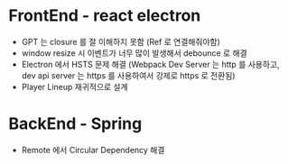 # FrontEnd - react electron
- GPT 는 closure 를 잘 이해하지 못함 (Ref 로 연결해줘야함)  
- window resize 시 이벤트가 너무 많이 발생해서 debounce 로 해결
- Electron 에서 HSTS 문제 해결 (Webpack Dev Server 는 http 를 사용하고, dev api server 는 https 를 사용하여서 강제로 https 로 전환됨)
- Player Lineup 재귀적으로 설계  

# BackEnd - Spring
- Remote 에서 Circular Dependency 해결
